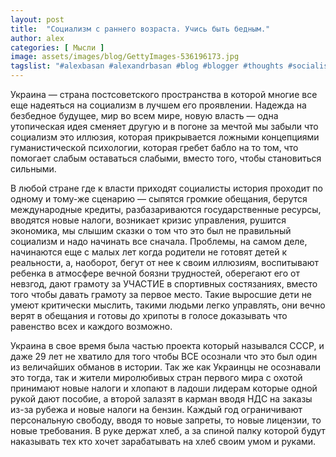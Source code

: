 ```yaml
---
layout: post
title:  "Социализм с раннего возраста. Учись быть бедным."
author: alex
categories: [ Мысли ]
image: assets/images/blog/GettyImages-536196173.jpg
tagslist: "#alexbasan #alexandrbasan #blog #blogger #thoughts #socialism #lifeisgood #newzealand #алексбасан #александрбасан #блог #блоггер #мысливмоейголове #жизньпрекрасна #новаязеландия #социализм"
---
```


Украина — страна постсоветского пространства в которой многие все еще надеяться на социализм в лучшем его проявлении. Надежда на безбедное будущее, мир во всем мире, новую власть — одна утопическая идея сменяет другую и в погоне за мечтой мы забыли что социализм это иллюзия, которая прикрывается ложными концепциями гуманистической психологии, которая гребет бабло на то том, что помогает слабым оставаться слабыми, вместо того, чтобы становиться сильными.

В любой стране где к власти приходят социалисты история проходит по одному и тому-же сценарию — сыпятся громкие обещания, берутся международные кредиты, разбазариваются государственные ресурсы, вводятся новые налоги, возникает кризис управления, рушится экономика, мы слышим сказки о том что это был не правильный социализм и надо начинать все сначала. Проблемы, на самом деле, начинаются еще с малых лет когда родители не готовят детей к реальности, а, наоборот, бегут от нее к своим иллюзиям, воспитывают ребенка в атмосфере вечной боязни трудностей, оберегают его от невзгод, дают грамоту за УЧАСТИЕ в спортивных состязаниях, вместо того чтобы давать грамоту за первое место. Такие выросшие дети не умеют критически мыслить, такими людьми легко управлять, они вечно верят в обещания и готовы до хрипоты в голосе доказывать что равенство всех и каждого возможно.

Украина в свое время была частью проекта который назывался СССР, и даже 29 лет не хватило для того чтобы ВСЕ осознали что это был один из величайших обманов в истории. Так же как Украинцы не осознавали это тогда, так и жители миролюбивых стран первого мира с охотой принимают новые налоги и хлопают в ладоши лидерам которые одной рукой дают пособие, а второй залазят в карман вводя НДС на заказы из-за рубежа и новые налоги на бензин. Каждый год ограничивают персональную свободу, вводя то новые запреты, то новые лицензии, то новые требования. В руке держат хлеб, а за спиной палку которой будут наказывать тех кто хочет зарабатывать на хлеб своим умом и руками.
